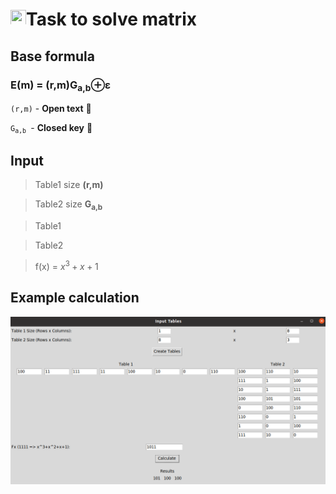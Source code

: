 # <img src="sample.ico" width="25" height="25"/>Task to solve matrix 
## Base formula
### E(m) = (r,m)G<sub>a,b</sub>&oplus;ε

<code>(r,m)</code> - **Open text** 📜

<code>G<sub>a,b</sub> </code>- **Closed key** 🔑

## Input
> Table1 size **(r,m)**

> Table2 size **G<sub>a,b</sub>**

> Table1

> Table2 

> f(x) = $x^3+x+1$
## Example calculation

![alt text](image.png)



